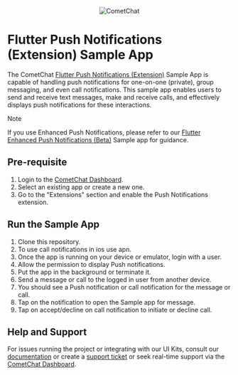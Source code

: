 <p align="center">
  <img alt="CometChat" src="https://assets.cometchat.io/website/images/logos/banner.png">
</p>

# Flutter Push Notifications (Extension) Sample App

The CometChat [Flutter Push Notifications (Extension)](https://www.cometchat.com/docs-beta/extensions/flutter-push-notifications) Sample App is capable of handling push notifications for one-on-one (private), group messaging, and even call notifications. This sample app enables users to send and receive text messages, make and receive calls, and effectively displays push notifications for these interactions.

> [!NOTE]
> If you use Enhanced Push Notifications, please refer to our [Flutter Enhanced Push Notifications (Beta)](https://github.com/cometchat/cometchat-push-notification-app-flutter) Sample app for guidance.

## Pre-requisite

1. Login to the [CometChat Dashboard](https://app.cometchat.com/).
2. Select an existing app or create a new one.
3. Go to the "Extensions" section and enable the Push Notifications extension.

## Run the Sample App

1. Clone this repository.
2. To use call notifications in ios use apn.
3. Once the app is running on your device or emulator, login with a user.
4. Allow the permission to display Push notifications.
5. Put the app in the background or terminate it.
6. Send a message or call to the logged in user from another device.
7. You should see a Push notification or call notification for the message or call.
8. Tap on the notification to open the Sample app for message.
9. Tap on accept/decline on call notification to initiate or decline call.

## Help and Support

For issues running the project or integrating with our UI Kits, consult our [documentation](https://www.cometchat.com/docs-beta/extensions/flutter-push-notifications) or create a [support ticket](https://help.cometchat.com/hc/en-us) or seek real-time support via the [CometChat Dashboard](https://app.cometchat.com/).
